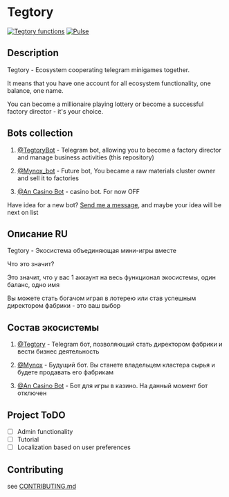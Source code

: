 # Tegtory

[![Tegtory functions](https://github.com/sheptalo/Tegtory/actions/workflows/run.tests.yml/badge.svg)](https://github.com/sheptalo/Tegtory/actions/workflows/run.tests.yml)
[![Pulse](https://img.shields.io/github/commit-activity/m/sheptalo/Tegtory)](https://github.com/sheptalo/Tegtory/pulse)

## Description

Tegtory - Ecosystem cooperating telegram minigames together.

It means that you have one account for all ecosystem functionality, one balance, one name.

You can become a millionaire playing lottery or become a successful factory director - it's your choice.

## Bots collection

1. [@TegtoryBot](https://t.me/@tegtorybot) - Telegram bot, allowing you to become a factory director and manage business activities (this repository)

2. [@Mynox_bot](https://t.me/mynox_bot) - Future bot, You became a raw materials cluster owner and sell it to factories

3. [@An Casino Bot](https://t.me/An_Casino_Bot) - casino bot. For now OFF

Have idea for a new bot? [Send me a message](mailto:me@osi.im), and maybe your idea will be next on list

## Описание RU

Tegtory - Экосистема объединяющая мини-игры вместе

Что это значит?

Это значит, что у вас 1 аккаунт на весь функционал экосистемы, один баланс, одно имя

Вы можете стать богачом играя в лотерею или став успешным директором фабрики - это ваш выбор

## Состав экосистемы

1. [@Tegtory](https://t.me/@tegtorybot) - Telegram бот, позволяющий стать директором фабрики и вести бизнес деятельность

2. [@Mynox](https://t.me/mynox_bot) - Будущий бот. Вы станете владельцем кластера сырья и будете продавать его фабрикам

3. [@An Casino Bot](https://t.me/An_Casino_Bot) - Бот для игры в казино. На данный момент бот отключен

## Project ToDO

- [ ] Admin functionality
- [ ] Tutorial
- [ ] Localization based on user preferences

## Contributing

see [CONTRIBUTING.md](CONTRIBUTING.md)
